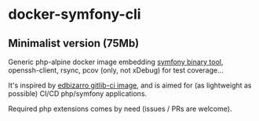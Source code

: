 # docker-symfony-cli
##  Minimalist version (75Mb)

Generic php-alpine docker image embedding [symfony binary tool](https://symfony.com/download), openssh-client, rsync, pcov (only, not xDebug) for test coverage...

It's inspired by [edbizarro gitlib-ci image](https://github.com/edbizarro/gitlab-ci-pipeline-php), 
and is aimed for (as lightweight as possible) CI/CD php/symfony applications.

Required php extensions comes by need (issues / PRs are welcome).
